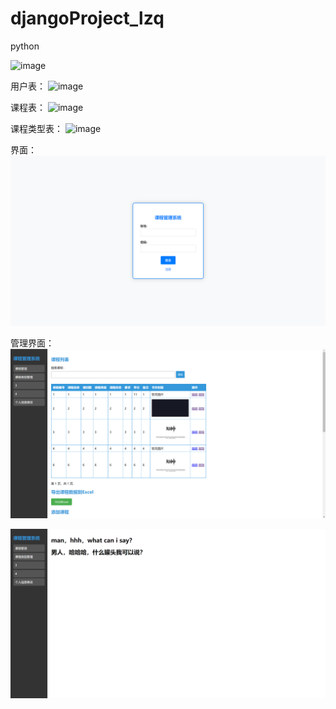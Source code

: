 # djangoProject_lzq
python

![image](https://github.com/tglklzq/djangoProject_lzq/assets/118258978/687be2e0-e616-482e-a955-c62e5dd00701)

用户表：
![image](https://github.com/tglklzq/djangoProject_lzq/assets/118258978/60b480be-233d-412d-a57a-6b29baa31bd5)

课程表：
![image](https://github.com/tglklzq/djangoProject_lzq/assets/118258978/cc7ba603-db48-4d37-80db-3df8c956d389)

课程类型表：
![image](https://github.com/tglklzq/djangoProject_lzq/assets/118258978/6e658470-e255-46fb-a9a7-4010c961f757)

界面：
![img.png](img.png)

管理界面：
![img_1.png](img_1.png)

![img_2.png](img_2.png)